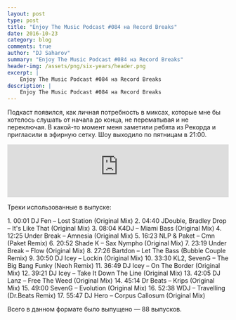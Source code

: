 ```yaml
---
layout: post
type: post
title: "Enjoy The Music Podcast #084 на Record Breaks"
date: 2016-10-23
category: blog
comments: true
author: "DJ Saharov"
summary: "Enjoy The Music Podcast #084 на Record Breaks"
header-img: /assets/png/six-years/header.png
excerpt: |
    Enjoy The Music Podcast #084 на Record Breaks
description: |
    Enjoy The Music Podcast #084 на Record Breaks
---
```


<p>
<span class="firstcharacter">П</span>одкаст появился, как личная потребность в миксах, которые мне бы хотелось слушать от начала до конца, не перематывая и не переключая. В какой-то момент меня заметили ребята из Рекорда и пригласили в эфирную сетку. Шоу выходило по пятницам в 21:00.
</p>

<iframe width="100%" height="120" src="https://player-widget.mixcloud.com/widget/iframe/?hide_cover=1&feed=%2Fdjsaharovofficial%2Fenjoy-the-music-podcast-084%2F" frameborder="0" allow="encrypted-media; fullscreen; autoplay; idle-detection; speaker-selection; web-share;" ></iframe>

<p>Треки использованные в выпуске:</p>
1. 00:01 DJ Fen – Lost Station (Original Mix)
2. 04:40 JDouble, Bradley Drop – It's Like That (Original Mix)
3. 08:04 K4DJ – Miami Bass (Original Mix)
4. 12:25 Under Break – Amnesia (Original Mix)
5. 16:23 NLP & Paket – Cmn (Paket Remix)
6. 20:52 Shade K – Sax Nympho (Original Mix)
7. 23:19 Under Break – Flow (Original Mix)
8. 27:26 Bartdon – Let The Bass (Bubble Couple Remix)
9. 30:50 DJ Icey – Lockin (Original Mix)
10. 33:30 KL2, SevenG – The Big Bang Funky (Neoh Remix) 
11. 36:49 DJ Icey – On The Border (Original Mix)
12. 39:21 DJ Icey – Take It Down The Line (Original Mix)
13. 42:05 DJ Lanz – Free The Weed (Original Mix)
14. 45:14 Dr Beats – Krips (Original Mix)
15. 49:00 SevenG – Evolution (Original Mix)
16. 52:38 WDJ – Travelling (Dr.Beats Remix)
17. 55:47 DJ Hero – Corpus Callosum (Original Mix)

<p>Всего в данном формате было выпущено &mdash; 88 выпусков.</p>